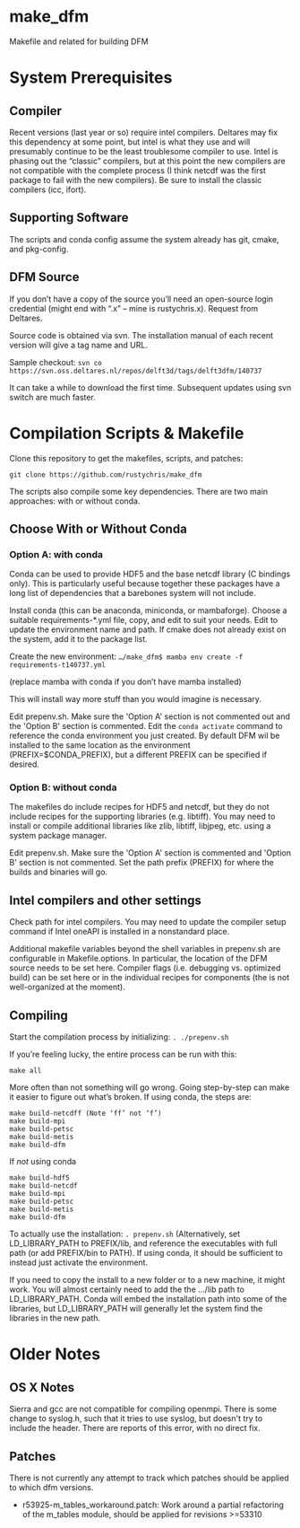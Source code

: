 # make_dfm
Makefile and related for building DFM


# System Prerequisites

## Compiler
Recent versions (last year or so) require intel compilers. Deltares may fix this dependency at some point, but intel is what they use and will presumably continue to be the least troublesome compiler to use. Intel is phasing out the “classic” compilers, but at this point the new compilers are not compatible with the complete process (I think netcdf was the first package to fail with the new compilers). Be sure to install the classic compilers (icc, ifort).

## Supporting Software
The scripts and conda config assume the system already has git, cmake, and pkg-config. 

## DFM Source
If you don’t have a copy of the source you’ll need an open-source login credential (might end with “.x” – mine is rustychris.x). Request from Deltares.

Source code is obtained via svn. The installation manual of each recent version will give a tag name and URL.

Sample checkout:
`svn co https://svn.oss.deltares.nl/repos/delft3d/tags/delft3dfm/140737`

It can take a while to download the first time. Subsequent updates using svn switch are much faster.
 
# Compilation Scripts & Makefile
Clone this repository to get the makefiles, scripts, and patches:

`git clone https://github.com/rustychris/make_dfm`

The scripts also compile some key dependencies. There are two main approaches: with or without conda. 

## Choose With or Without Conda

### Option A: with conda

Conda can be used to provide HDF5 and the base netcdf library (C bindings only). This is particularly useful because together these packages have a long list of dependencies that a barebones system will not include.

Install conda (this can be anaconda, miniconda, or mambaforge). Choose a suitable requirements-*.yml file, copy, and edit to suit your needs. Edit to update the environment name and path. If cmake does not already exist on the system, add it to the package list.

Create the new environment:
`…/make_dfm$ mamba env create -f requirements-t140737.yml`

(replace mamba with conda if you don’t have mamba installed)

This will install way more stuff than you would imagine is necessary.
 
Edit prepenv.sh. Make sure the 'Option A' section is not commented out and the 'Option B' section is commented. Edit the `conda activate` command to reference the conda environment you just created. By default DFM wil be installed to the same location as the environment (PREFIX=$CONDA_PREFIX), but a different PREFIX can be specified if desired.

### Option B: without conda

The makefiles do include recipes for HDF5 and netcdf, but they do not include recipes for the supporting libraries (e.g. libtiff). You may need to install or compile additional libraries like zlib, libtiff, libjpeg, etc. using a system package manager.

Edit prepenv.sh. Make sure the 'Option A' section is commented and 'Option B' section is not commented. Set the path prefix (PREFIX) for where the builds and binaries will go.

## Intel compilers and other settings
Check path for intel compilers. You may need to update the compiler setup command if Intel oneAPI is installed in a nonstandard place. 

Additional makefile variables beyond the shell variables in prepenv.sh are configurable in Makefile.options.
In particular, the location of the DFM source needs to be set here. Compiler flags (i.e. debugging vs. optimized build) can be set here or in the individual recipes for components (the is not well-organized at the moment).

## Compiling

Start the compilation process by initializing:
`. ./prepenv.sh`

If you’re feeling lucky, the entire process can be run with this:
```
make all
```


More often than not something will go wrong. Going step-by-step can make it easier to figure out what’s broken. If using conda, the
steps are:
```
make build-netcdff (Note ‘ff’ not ‘f’)
make build-mpi
make build-petsc
make build-metis
make build-dfm
```

If *not* using conda
```
make build-hdf5
make build-netcdf
make build-mpi
make build-petsc
make build-metis
make build-dfm
```


To actually use the installation: `. prepenv.sh`
(Alternatively, set LD_LIBRARY_PATH to PREFIX/lib, and reference the executables with full path (or add PREFIX/bin to PATH).
If using conda, it should be sufficient to instead just activate the environment.


If you need to copy the install to a new folder or to a new machine, it might work. You will almost certainly need to add the the …/lib path to LD_LIBRARY_PATH. Conda will embed the installation path into some of the libraries, but LD_LIBRARY_PATH will generally let the system find the libraries in the new path.



 
# Older Notes

## OS X Notes

Sierra and gcc are not compatible for compiling openmpi.  There is some change to
syslog.h, such that it tries to use syslog, but doesn't try to include the header.
There are reports of this error, with no direct fix.


## Patches

There is not currently any attempt to track which patches should be applied to
which dfm versions.

  - r53925-m_tables_workaround.patch: Work around a partial refactoring of the
    m_tables module, should be applied for revisions >=53310

